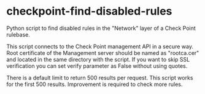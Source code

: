 # checkpoint-find-disabled-rules
Python script to find disabled rules in the "Network" layer of a Check Point rulebase. 


This script connects to the Check Point management API in a secure way. Root certificate of the Management server should be named as "rootca.cer" and located in the same directory with the script. If you want to skip SSL verification you can set verify parameter as False without using quotes.

There is a default limit to return 500 results per request. This script works for the first 500 results. Improvement is required to check more rules.

